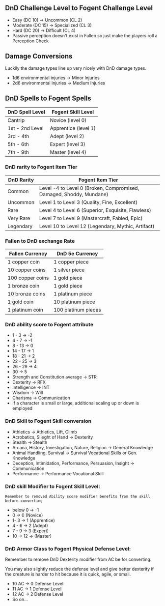 ## DnD Challenge Level to Fogent Challenge Level

* Easy (DC 10) -> Uncommon (CL 2)
* Moderate (DC 15) -> Specialized (CL 3)
* Hard (DC 20) -> Difficult (CL 4)
* Passive perception doesn't exist in Fallen so just make the players roll a Perception Check

## Damage Conversions

Luckily the damage types line up very nicely with DnD damage types.

* 1d6 environmental injuries -> Minor Injuries
* 2d6 environmental injuries -> Medium Injuries

## DnD Spells to Fogent Spells

| DnD Spell Level   | Fogent Skill Level   |
| ----------------- | --------------------- |
| Cantrip           | Novice (level 0)      |
| 1st - 2nd Level | Apprentice (level 1) |
| 3rd - 4th        | Adept (level 2)       |
| 5th - 6th         | Expert (level 3)      |
| 7th - 9th         | Master (level 4)      |

### DnD rarity to Fogent Item Tier

| DnD Rarity | Fogent Item Tier                                                    |
| ---------- | ------------------------------------------------------------------- |
| Common     | Level -4 to Level 0 (Broken, Compromised, Damaged, Shoddy, Mundane) |
| Uncommon   | Level 1 to Level 3 (Quality, Fine, Excellent)                       |
| Rare       | Level 4 to Level 6 (Superior, Exquisite, Flawless)                  |
| Very Rare  | Level 7 to Level 9 (Mastercraft, Fabled, Epic)                      |
| Legendary  | Level 10 to Level 12 (Legendary, Mythic, Artifact)                  |

### Fallen to DnD exchange Rate

| Fallen Currency  | DnD 5e Currency     |
| ---------------- | ------------------- |
| 1 copper coin    | 1 copper piece      |
| 10 copper coins  | 1 silver piece      |
| 100 copper coins | 1 gold piece        |
| 1 bronze coin    | 1 gold piece        |
| 10 bronze coins  | 1 platinum piece    |
| 1 gold coin      | 10 platinum piece   |
| 1 platinum coin  | 100 platinum pieces |

### DnD ability score to Fogent attribute

- 1 - 3 -> -2
- 4 - 7 -> -1
- 8 - 13 -> 0
- 14 - 17 -> 1
- 18 - 21 -> 2
- 22 - 25 -> 3
- 26 - 29 -> 4
- 30 -> 5
- Strength and Constitution average -> STR
- Dexterity -> RFX
- Intelligence -> INT
- Wisdom -> Will
- Charisma -> Communication
- If a character is small or large, additional scaling up or down is employed

### DnD Skill to Fogent Skill conversion

- Athletics -> Athletics, Lift, Climb
- Acrobatics, Slieght of Hand -> Dexterity
- Stealth -> Stealth
- Arcana, History, Investigation, Nature, Religion -> General Knowledge
- Animal Handling, Survival -> Survival Vocational Skills or Gen. Knowledge
- Deception, Intimidation, Performance, Persuasion, Insight -> Communication
- Performance -> Performance Vocational Skill

### DnD skill Modifier to Fogent Skill Level:

    Remember to removed Ability score modifier benefits from the skill before converting

- below 0 -> -1
- 0 -> 0 (Novice)
- 1- 3 -> 1 (Apprentice)
- 4 - 6 -> 2 (Adept)
- 7 - 9 -> 3 (Expert)
- 10 -> 12 -> (Master)

### DnD Armor Class to Fogent Physical Defense Level:

Remember to remove DnD Dexterity modifier from AC be for converting.

You may also slightly reduce the defense level and give better dexterity if the creature is harder to hit because it is quick, agile, or small.

- 10 AC -> 0 Defense Level
- 11 AC -> 1 Defense Level
- 12 AC -> 2 Defense Level
- So on...
